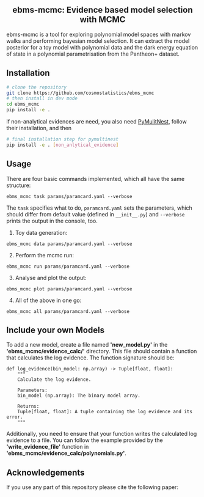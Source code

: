 <h2 align="center">ebms-mcmc: Evidence based model selection with MCMC</h2>

<p align="center">
<!-- <a href="https://arxiv.org/abs/2401.04174"><img alt="Arxiv" src="https://img.shields.io/badge/arXiv-2401.04174-b31b1b.svg"></a> -->


ebms-mcmc is a tool for exploring polynomial model spaces with markov walks and performing bayesian model selection. It can extract the model posterior for a toy model with polynomial data and the dark energy equation of state in a polynomial parametrisation from the Pantheon+ dataset.

## Installation

```sh
# clone the repository
git clone https://github.com/cosmostatistics/ebms_mcmc
# then install in dev mode
cd ebms_mcmc
pip install -e .
```
if non-analytical evidences are need, you also need [PyMulitNest][PyMulitNest], follow their installation, and then
```sh
# final installation step for pymultinest
pip install -e . [non_anlytical_evidence]
```

[PyMulitNest]: https://github.com/JohannesBuchner/PyMultiNest


## Usage
There are four basic commands implemented, which all have the same structure:
```
ebms_mcmc task params/paramcard.yaml --verbose
```
The ```task``` specifies what to do, ```paramcard.yaml``` sets the parameters, which should differ from default value (defined in ```__init__.py```) and ```--verbose``` prints the output in the console, too.

1. Toy data generation:

```
ebms_mcmc data params/paramcard.yaml --verbose
```

2. Perform the mcmc run:

```
ebms_mcmc run params/paramcard.yaml --verbose
```

3. Analyse and plot the output:
```
ebms_mcmc plot params/paramcard.yaml --verbose
```

4. All of the above in one go:
```
ebms_mcmc all params/paramcard.yaml --verbose
```

## Include your own Models

To add a new model, create a file named **'new_model.py'** in the **'ebms_mcmc/evidence_calc/'** directory. This file should contain a function that calculates the log evidence. The function signature should be:
```
def log_evidence(bin_model: np.array) -> Tuple[float, float]:
    """
    Calculate the log evidence.

    Parameters:
    bin_model (np.array): The binary model array.

    Returns:
    Tuple[float, float]: A tuple containing the log evidence and its error.
    """
```
Additionally, you need to ensure that your function writes the calculated log evidence to a file. You can follow the example provided by the **'write_evidence_file'** function in **'ebms_mcmc/evidence_calc/polynomials.py'**.


## Acknowledgements

If you use any part of this repository please cite the following paper:
<!-- 
```
@article{Schosser:2024aic,
    author = "Schosser, Benedikt and Heneka, Caroline and Plehn, Tilman",
    title = "{Optimal, fast, and robust inference of reionization-era cosmology with the 21cmPIE-INN}",
    eprint = "2401.04174",
    archivePrefix = "arXiv",
    primaryClass = "astro-ph.CO",
    month = "1",
    year = "2024"
}
``` -->


